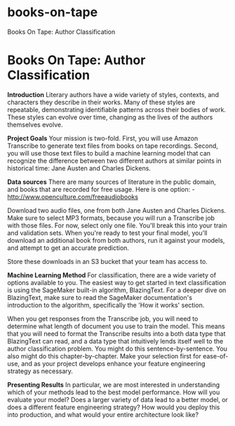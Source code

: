 # books-on-tape
Books On Tape: Author Classification

# Books On Tape: Author Classification

**Introduction**
Literary authors have a wide variety of styles, contexts, and characters they describe in their works. Many of these styles are repeatable, demonstrating identifiable patterns across their bodies of work. These styles can evolve over time, changing as the lives of the authors themselves evolve. 

**Project Goals**
Your mission is two-fold. First, you will use Amazon Transcribe to generate text files from books on tape recordings. Second, you will use those text files to build a machine learning model that can recognize the difference between two different authors at similar points in historical time: Jane Austen and Charles Dickens. 

**Data sources**
There are many sources of literature in the public domain, and books that are recorded for free usage. Here is one option: 
-http://www.openculture.com/freeaudiobooks 

Download two audio files, one from both Jane Austen and Charles Dickens. Make sure to select MP3 formats, because you will run a Transcribe job with those files. For now, select only one file. You'll break this into your train and validation sets. When you're ready to test your final model, you'll download an additional book from both authors, run it against your models, and attempt to get an accurate prediction. 

Store these downloads in an S3 bucket that your team has access to. 

**Machine Learning Method**
For classification, there are a wide variety of options available to you. The easiest way to get started in text classification is using the SageMaker built-in algorithm, BlazingText. For a deeper dive on BlazingText, make sure to read the SageMaker documentation's introduction to the algorithm, specifically the 'How it works' section. 

 When you get responses from the Transcribe job, you will need to determine what length of document you use to train the model. This means that you will need to format the Transcribe results into a both data type that BlazingText can read, and a data type that intuitively lends itself well to the author classification problem. You might do this sentence-by-sentence. You also might do this chapter-by-chapter. Make your selection first for ease-of-use, and as your project develops enhance your feature engineering strategy as necessary.

**Presenting Results**
In particular, we are most interested in understanding which of your methods lead to the best model performance. How will you evaluate your model? Does a larger variety of data lead to a better model, or does a different feature engineering strategy? How would you deploy this into production, and what would your entire architecture look like? 
